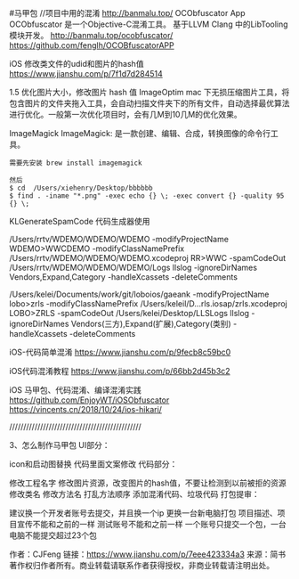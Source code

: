 #马甲包
//项目中用的混淆
http://banmalu.top/
OCObfuscator App
OCObfuscator 是一个Objective-C混淆工具。 基于LLVM Clang 中的LibTooling 模块开发。
http://banmalu.top/ocobfuscator/
https://github.com/fenglh/OCOBfuscatorAPP



iOS 修改类文件的udid和图片的hash值
https://www.jianshu.com/p/7f1d7d284514

1.5 优化图片大小，修改图片 hash 值
ImageOptim mac 下无损压缩图片工具，将包含图片的文件夹拖入工具，会自动扫描文件夹下的所有文件，自动选择最优算法进行优化。一般第一次优化项目时，会有几M到10几M的优化效果。

ImageMagick ImageMagick: 是一款创建、编辑、合成，转换图像的命令行工具。
```
需要先安装 brew install imagemagick

然后
$ cd  /Users/xiehenry/Desktop/bbbbbb
$ find . -iname "*.png" -exec echo {} \; -exec convert {} -quality 95 {} \;
```


KLGenerateSpamCode 代码生成器使用

/Users/rrtv/WDEMO/WDEMO/WDEMO
-modifyProjectName WDEMO>WWCDEMO
-modifyClassNamePrefix /Users/rrtv/WDEMO/WDEMO/WDEMO.xcodeproj RR>WWC 
-spamCodeOut /Users/rrtv/WDEMO/WDEMO/WDEMO/Logs llslog
-ignoreDirNames Vendors,Expand,Category
-handleXcassets
-deleteComments



/Users/kelei/Documents/work/git/loboios/gaeank
-modifyProjectName lobo>zrls
-modifyClassNamePrefix /Users/keleil/D...rls.iosap/zrls.xcodeproj LOBO>ZRLS
-spamCodeOut /Users/kelei/Desktop/LLSLogs llslog
-ignoreDirNames Vendors(三方),Expand(扩展),Category(类别)
-handleXcassets
-deleteComments


iOS-代码简单混淆
https://www.jianshu.com/p/9fecb8c59bc0

iOS代码混淆教程
https://www.jianshu.com/p/66bb2d45b3c2

iOS 马甲包、代码混淆、编译混淆实践
https://github.com/EnjoyWT/iOSObfuscator
https://vincents.cn/2018/10/24/ios-hikari/



///////////////////////////////////////////////

3、怎么制作马甲包
UI部分：

icon和启动图替换
代码里面文案修改
代码部分：

修改工程名字
修改图片资源，改变图片的hash值，不要让检测到以前被拒的资源
修改类名
修改方法名
打乱方法顺序
添加混淆代码、垃圾代码
打包提审：

建议换一个开发者账号去提交，并且换一个ip
更换一台新电脑打包
项目描述、项目宣传不能和之前的一样
测试账号不能和之前一样
一个账号只提交一个包，一台电脑不能提交超过23个包

作者：CJFeng
链接：https://www.jianshu.com/p/7eee423334a3
来源：简书
著作权归作者所有。商业转载请联系作者获得授权，非商业转载请注明出处。
